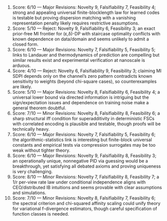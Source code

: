 1) Score: 6/10 — Major Revisions: Novelty 9, Falsifiability 7, Feasibility 4; strong and appealing universal finite-blocklength law for learned codes is testable but proving dispersion matching with a vanishing representation penalty likely requires restrictive assumptions.
2) Score: 5/10 — Reject: Novelty 9, Falsifiability 6, Feasibility 3; an exact prior-free MI frontier for (ε,δ)-DP with staircase optimality conflicts with known dependence on data/domain and seems unlikely to admit a closed form.
3) Score: 6/10 — Major Revisions: Novelty 7, Falsifiability 5, Feasibility 5; links to Landauer and thermodynamics of prediction are compelling but similar results exist and experimental verification at nanoscale is arduous.
4) Score: 4/10 — Reject: Novelty 6, Falsifiability 9, Feasibility 3; claiming MI SDPI depends only on the channel’s zero pattern contradicts known sensitivity to weights (beyond chi-square cases), so counterexamples are likely.
5) Score: 5/10 — Major Revisions: Novelty 8, Falsifiability 6, Feasibility 4; a universal lower bound via directed information is intriguing but the sign/expectation issues and dependence on training noise make a general theorem doubtful.
6) Score: 7/10 — Minor Revisions: Novelty 8, Falsifiability 8, Feasibility 6; a sharp structural iff condition for superadditivity in deterministic FSCs with correlated encoding is plausible and testable, though proofs will be technically heavy.
7) Score: 6/10 — Major Revisions: Novelty 7, Falsifiability 5, Feasibility 6; the algorithmic-statistics link is interesting but finite-block universal constants and empirical tests via compression surrogates may be too weak without tighter theory.
8) Score: 6/10 — Major Revisions: Novelty 9, Falsifiability 8, Feasibility 3; an operationally unique, nonnegative PID via guessing would be a breakthrough, yet satisfying all debated axioms and proving uniqueness is very challenging.
9) Score: 8/10 — Minor Revisions: Novelty 7, Falsifiability 8, Feasibility 7; a 1/r per-view rate law under conditional independence aligns with CEO/distributed IB intuitions and seems provable with clear assumptions and simulations.
10) Score: 7/10 — Minor Revisions: Novelty 8, Falsifiability 7, Feasibility 6; the spectral criterion and chi-squared affinity scaling could unify theory for variational f-divergence estimators, though careful specification of function classes is needed.
